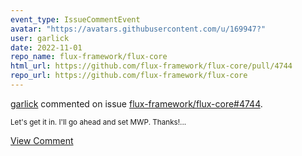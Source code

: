 ```yaml
---
event_type: IssueCommentEvent
avatar: "https://avatars.githubusercontent.com/u/169947?"
user: garlick
date: 2022-11-01
repo_name: flux-framework/flux-core
html_url: https://github.com/flux-framework/flux-core/pull/4744
repo_url: https://github.com/flux-framework/flux-core
---
```


<a href='https://github.com/garlick' target='_blank'>garlick</a> commented on issue <a href='https://github.com/flux-framework/flux-core/pull/4744' target='_blank'>flux-framework/flux-core#4744</a>.

<small>Let's get it in.  I'll go ahead and set MWP.  Thanks!...</small>

<a href='https://github.com/flux-framework/flux-core/pull/4744' target='_blank'>View Comment</a>
